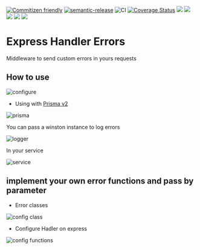 [![Commitizen friendly](https://img.shields.io/badge/commitizen-friendly-brightgreen.svg)](http://commitizen.github.io/cz-cli/)
[![semantic-release](https://img.shields.io/badge/%20%20%F0%9F%93%A6%F0%9F%9A%80-semantic--release-e10079.svg)](https://github.com/semantic-release/semantic-release)
![CI](https://github.com/vitordelfino/express-handler-errors/workflows/CI/badge.svg?branch=master)
[![Coverage Status](https://coveralls.io/repos/github/vitordelfino/express-handler-errors/badge.svg?branch=master)](https://coveralls.io/github/vitordelfino/express-handler-errors?branch=master)
![](https://img.shields.io/github/last-commit/vitordelfino/express-handler-errors/master)
![](https://img.shields.io/github/issues/vitordelfino/express-handler-errors/master)
![](https://img.shields.io/npm/dt/express-handler-errors)
![](https://img.shields.io/npm/v/express-handler-errors)
![](https://img.shields.io/github/package-json/keywords/vitordelfino/express-handler-errors)

# Express Handler Errors

Middleware to send custom errors in yours requests

## How to use

![configure](./docs/configure.png)

- Using with [Prisma v2](https://www.prisma.io/docs/)

![prisma](./docs/prisma.png)

You can pass a winston instance to log errors

![logger](./docs/logger.png)

In your service

![service](./docs/service.png)

## implement your own error functions and pass by parameter

- Error classes

![config class](./docs/config-class.png)

- Configure Hadler on express

![config functions](./docs/config-functions.png)

